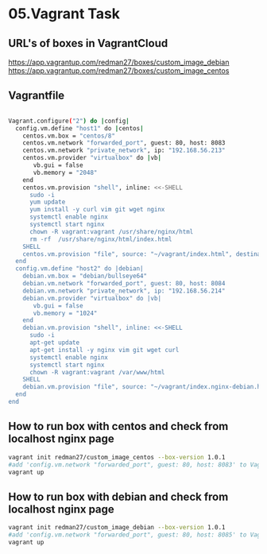 # 05.Vagrant Task
## URL's of boxes in VagrantCloud
https://app.vagrantup.com/redman27/boxes/custom_image_debian
https://app.vagrantup.com/redman27/boxes/custom_image_centos

## Vagrantfile
```bash

Vagrant.configure("2") do |config|
  config.vm.define "host1" do |centos|
    centos.vm.box = "centos/8"
    centos.vm.network "forwarded_port", guest: 80, host: 8083
    centos.vm.network "private_network", ip: "192.168.56.213"
    centos.vm.provider "virtualbox" do |vb|
       vb.gui = false
       vb.memory = "2048"
    end
    centos.vm.provision "shell", inline: <<-SHELL
      sudo -i
      yum update
      yum install -y curl vim git wget nginx
      systemctl enable nginx
      systemctl start nginx
      chown -R vagrant:vagrant /usr/share/nginx/html
      rm -rf  /usr/share/nginx/html/index.html
    SHELL
    centos.vm.provision "file", source: "~/vagrant/index.html", destination: "/usr/share/nginx/html/index.html"
  end
  config.vm.define "host2" do |debian|
    debian.vm.box = "debian/bullseye64"
    debian.vm.network "forwarded_port", guest: 80, host: 8084
    debian.vm.network "private_network", ip: "192.168.56.214"
    debian.vm.provider "virtualbox" do |vb|
       vb.gui = false
       vb.memory = "1024"
    end
    debian.vm.provision "shell", inline: <<-SHELL
      sudo -i
      apt-get update
      apt-get install -y nginx vim git wget curl
      systemctl enable nginx
      systemctl start nginx
      chown -R vagrant:vagrant /var/www/html
    SHELL
    debian.vm.provision "file", source: "~/vagrant/index.nginx-debian.html", destination: "/var/www/html/index.nginx-debian.html"
  end
end
```

## How to run box with centos and check from localhost nginx page
```bash
vagrant init redman27/custom_image_centos --box-version 1.0.1
#add 'config.vm.network "forwarded_port", guest: 80, host: 8083' to Vagrantfile and check http://localhost:8083/ 
vagrant up

```
## How to run box with debian and check from localhost nginx page
```bash
vagrant init redman27/custom_image_debian --box-version 1.0.1
#add 'config.vm.network "forwarded_port", guest: 80, host: 8085' to Vagrantfile and check http://localhost:8085/
vagrant up
```
